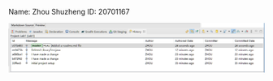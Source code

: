 Name: Zhou Shuzheng
ID: 20701167

![alt text](https://github.com/ShuZhengZhou/comp3111-lab1-2022s/blob/master/screenshot.PNG)
